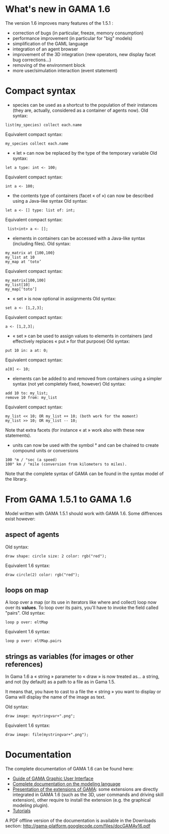 
<br />

# What's new in GAMA 1.6

The version 1.6 improves many features of the 1.5.1 :

  * correction of bugs (in particular, freeze, memory consumption)
  * performance improvement (in particular for "big" models)
  * simplification of the GAML language
  * integration of an agent browser
  * improvement of the 3D integration (new operators, new display facet bug corrections...)
  * removing of the environment block
  * more user/simulation interaction (event statement)

# Compact syntax

  * species can be used as a shortcut to the population of their instances (they are, actually, considered as a container of agents now).
Old syntax:
```
list(my_species) collect each.name
```

Equivalent compact syntax:
```
my_species collect each.name
```

  * « let » can now be replaced by the type of the temporary variable
Old syntax:
```
let a type: int <- 100; 
```

Equivalent compact syntax:
```
int a <- 100;
```

  * the contents type of containers (facet « of ») can now be described using a Java-like syntax
Old syntax:
```
let a <- [] type: list of: int; 
```

Equivalent compact syntax:
```
 list<int> a <- [];
```

  * elements in containers can be accessed with a Java-like syntax (including files).
Old syntax:
```
my_matrix at {100,100}
my_list at 10
my_map at ‘toto’
```

Equivalent compact syntax:
```
my_matrix[100,100]
my_list[10]
my_map[‘toto’]
```

  * « set » is now optional in assignments
Old syntax:
```
set a <- [1,2,3]; 
```

Equivalent compact syntax:
```
a <- [1,2,3];
```

  * « set » can be used to assign values to elements in containers (and effectively replaces « put » for that purpose)
Old syntax:
```
put 10 in: a at: 0; 
```

Equivalent compact syntax:
```
a[0] <- 10;
```

  * elements can be added to and removed from containers using a simpler syntax (not yet completely fixed, however)
Old syntax:
```
add 10 to: my_list;
remove 10 from: my_list
```

Equivalent compact syntax:
```
my_list << 10; OR my_list ++ 10; (both work for the moment)
my_list >> 10; OR my_list -- 10;
```

Note that extra facets (for instance « at » work also with these new statements).

  * units can now be used with the symbol ° and can be chained to create compound units or conversions
```
100 °m / °sec (a speed)
100° km / °mile (conversion from kilometers to miles).
```

Note that the complete syntax of GAMA can be found in the syntax model of the library.

# From GAMA 1.5.1 to GAMA 1.6
Model written with GAMA 1.5.1 should work with GAMA 1.6.
Some diffrences exist however:
## aspect of agents
Old syntax:
```
draw shape: circle size: 2 color: rgb("red"); 
```

Equivalent 1.6 syntax:
```
draw circle(2) color: rgb("red");
```

## loops on map
A loop over a map (or its use in iterators like where and collect) loop now over its **values**. To loop over its pairs, you'll have to invoke the field called "pairs".
Old syntax:
```
loop p over: eltMap
```

Equivalent 1.6 syntax:
```
loop p over: eltMap.pairs
```

## strings as variables (for images or other references)
In Gama 1.6 a « string » parameter to « draw » is now treated as… a string, and not (by default) as a path to a file as in Gama 1.5.

It means that, you have to cast to a file the « string » you want to display or Gama will display the name of the image as text.

Old syntax:
```
draw image: mystringvar+".png";
```

Equivalent 1.6 syntax:
```
draw image: file(mystringvar+".png");
```

# Documentation
The complete documentation of GAMA 1.6 can be found here:
  * [Guide of GAMA Graphic User Interface](InterfaceGuide16.md)
  * [Complete documentation on the modeling language](ModelingGuide16.md)
  * [Presentation of the extensions of GAMA](Extensions16.md): some extensions are directly integrated in GAMA 1.6 (such as the 3D, user commands and driving skill extension), other require to install the extension (e.g. the graphical modeling plugin).
  * [Tutorials](Tutorials16.md)


A PDF offline version of the documentation is available in the Downloads section:
http://gama-platform.googlecode.com/files/docGAMAv16.pdf
